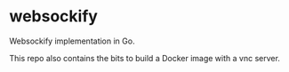 # websockify

Websockify implementation in Go.

This repo also contains the bits to build a Docker image with a vnc server.
